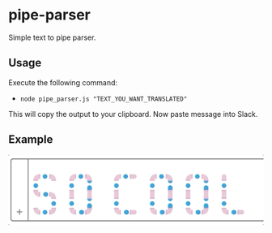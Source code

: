 # pipe-parser

Simple text to pipe parser.

## Usage

Execute the following command:

- `node pipe_parser.js "TEXT_YOU_WANT_TRANSLATED"`

This will copy the output to your clipboard. Now paste message into Slack.

## Example

![Alt Text](https://github.com/ErikAlfredsson/pipe-parser/blob/master/example.gif)
